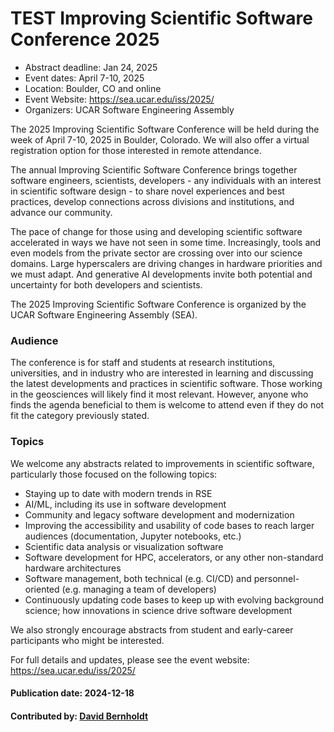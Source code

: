 # TEST Improving Scientific Software Conference 2025

- Abstract deadline: Jan 24, 2025
- Event dates: April 7-10, 2025
- Location: Boulder, CO and online
- Event Website: https://sea.ucar.edu/iss/2025/
- Organizers: UCAR Software Engineering Assembly

The 2025 Improving Scientific Software Conference will be held during the week of April 7-10, 2025 in Boulder, Colorado. We will also offer a virtual registration option for those interested in remote attendance.

The annual Improving Scientific Software Conference brings together software engineers, scientists, developers - any individuals with an interest in scientific software design - to share novel experiences and best practices, develop connections across divisions and institutions, and advance our community.

The pace of change for those using and developing scientific software accelerated in ways we have not seen in some time. Increasingly, tools and even models from the private sector are crossing over into our science domains. Large hyperscalers are driving changes in hardware priorities and we must adapt. And generative AI developments invite both potential and uncertainty for both developers and scientists.

The 2025 Improving Scientific Software Conference is organized by the UCAR Software Engineering Assembly (SEA).

### Audience

The conference is for staff and students at research institutions, universities, and in industry who are interested in learning and discussing the latest developments and practices in scientific software. Those working in the geosciences will likely find it most relevant. However, anyone who finds the agenda beneficial to them is welcome to attend even if they do not fit the category previously stated.

### Topics

We welcome any abstracts related to improvements in scientific software, particularly those focused on the following topics:

- Staying up to date with modern trends in RSE
- AI/ML, including its use in software development
- Community and legacy software development and modernization
- Improving the accessibility and usability of code bases to reach larger audiences (documentation, Jupyter notebooks, etc.)
- Scientific data analysis or visualization software
- Software development for HPC, accelerators, or any other non-standard hardware architectures
- Software management, both technical (e.g. CI/CD) and personnel-oriented (e.g. managing a team of developers)
- Continuously updating code bases to keep up with evolving background science; how innovations in science drive software development

We also strongly encourage abstracts from student and early-career participants who might be interested.

For full details and updates, please see the event website: <https://sea.ucar.edu/iss/2025/>

#### Publication date: 2024-12-18

#### Contributed by: [David Bernholdt](https://github.com/bernhold)

<!---
Publish: yes
Topics: conferences and workshops, software engineering
--->
